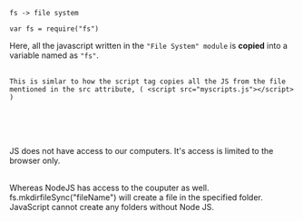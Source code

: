 ``fs -> file system``
```
var fs = require("fs")
```
Here, all the javascript written in the ``"File System" module`` is **copied** into a variable named as ``"fs"``.<br><br>
```
This is simlar to how the script tag copies all the JS from the file mentioned in the src attribute, ( <script src="myscripts.js"></script> )
```
<br><br><br>

JS does not have access to our computers. It's access is limited to the browser only.<br><br>

Whereas NodeJS has access to the couputer as well. fs.mkdirfileSync("fileName") will create a file in the specified folder. JavaScript cannot create any folders without Node JS.
